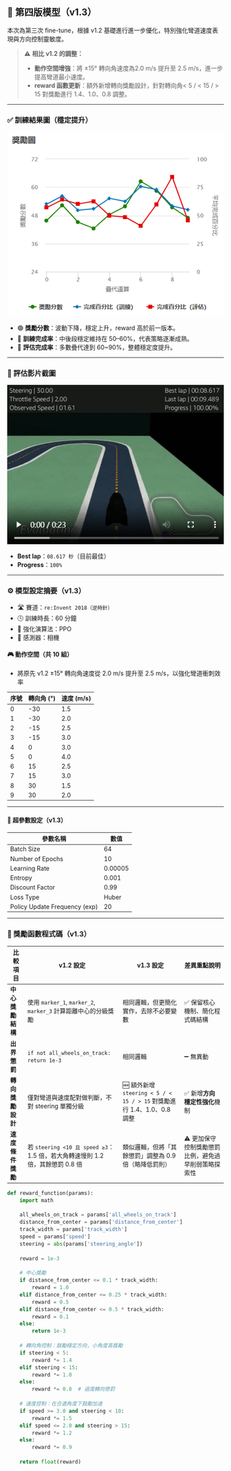 ## 🔁 第四版模型（v1.3）

本次為第三次 fine-tune，根據 v1.2 基礎進行進一步優化，特別強化彎道速度表現與方向控制靈敏度。

> ⚠️ **相比 v1.2 的調整：**
> - **動作空間增強**：將 ±15° 轉向角速度為2.0 m/s 提升至 2.5 m/s，進一步提高彎道最小速度。
> - **reward 函數更新**：額外新增轉向獎勵設計，針對轉向角< 5 / < 15 / > 15 對獎勵進行 1.4、1.0、0.8 調整。

---

### ✅ 訓練結果圖（穩定提升）

![訓練圖 v1.3](images/training_v1.3.png)

- 🟢 **獎勵分數**：波動下降，穩定上升，reward 高於前一版本。
- 🔵 **訓練完成率**：中後段穩定維持在 50–60%，代表策略逐漸成熟。
- 🔴 **評估完成率**：多數疊代達到 60~90%，整體穩定度提升。

---

### 🎥 評估影片截圖

![評估影片 v1.3](images/eval_v1.3.png)

- **Best lap**：`08.617 秒`（目前最佳）
- **Progress**：`100%`

---

### ⚙️ 模型設定摘要（v1.3）

- 🛣 賽道：`re:Invent 2018（逆時針）`
- 🕓 訓練時長：60 分鐘
- 🤖 強化演算法：PPO
- 🎥 感測器：相機

#### 🎮 動作空間（共 10 組）

- 將原先 v1.2 ±15° 轉向角速度從 2.0 m/s 提升至 2.5 m/s，以強化彎道衝刺效率

| 序號 | 轉向角 (°) | 速度 (m/s) |
|------|------------|------------|
| 0    | -30        | 1.5        |
| 1    | -30        | 2.0        |
| 2    | -15        | 2.5        |
| 3    | -15        | 3.0        |
| 4    | 0          | 3.0        |
| 5    | 0          | 4.0        |
| 6    | 15         | 2.5        |
| 7    | 15         | 3.0        |
| 8    | 30         | 1.5        |
| 9    | 30         | 2.0        |

---

#### 🔧 超參數設定（v1.3）

| 參數名稱                          | 數值      |
|----------------------------------|-----------|
| Batch Size                       | 64        |
| Number of Epochs                | 10        |
| Learning Rate                   | 0.00005   |
| Entropy                         | 0.001     |
| Discount Factor                 | 0.99      |
| Loss Type                       | Huber     |
| Policy Update Frequency (exp)  | 20        |

---

### 🧠 獎勵函數程式碼（v1.3）

| 比較項目       | v1.2 設定                                                    | v1.3 設定                                                   | 差異重點說明                      |
| ---------- | ---------------------------------------------------------- | --------------------------------------------------------- | --------------------------- |
| **中心獎勵結構** | 使用 `marker_1`, `marker_2`, `marker_3` 計算距離中心的分級獎勵          | 相同邏輯，但更簡化實作，去除不必要變數                                       | ✅ 保留核心機制、簡化程式碼結構            |
| **出界懲罰**   | `if not all_wheels_on_track: return 1e-3`                  | 相同邏輯                                                      | ➖ 無異動                       |
| **轉向獎勵設計** | 僅對彎道與速度配對做判斷，不對 steering 單獨分級                              | 🆕 額外新增 `steering < 5 / < 15 / > 15` 對獎勵進行 1.4、1.0、0.8 調整 | ✅ 新增**方向穩定性強化**機制           |
| **速度條件獎勵** | 若 `steering <10 且 speed ≥3`：1.5 倍，若大角轉速慢則 1.2 倍，其餘懲罰 0.8 倍 | 類似邏輯，但將「其餘懲罰」調整為 0.9 倍（略降低罰則）                             | ⚠️ 更加保守控制獎勵懲罰比例，避免過早削弱策略探索性 |

```python
def reward_function(params):
    import math

    all_wheels_on_track = params['all_wheels_on_track']
    distance_from_center = params['distance_from_center']
    track_width = params['track_width']
    speed = params['speed']
    steering = abs(params['steering_angle'])

    reward = 1e-3

    # 中心獎勵
    if distance_from_center <= 0.1 * track_width:
        reward = 1.0
    elif distance_from_center <= 0.25 * track_width:
        reward = 0.5
    elif distance_from_center <= 0.5 * track_width:
        reward = 0.1
    else:
        return 1e-3

    # 轉向角控制：鼓勵穩定方向，小角度高獎勵
    if steering < 5:
        reward *= 1.4
    elif steering < 15:
        reward *= 1.0
    else:
        reward *= 0.8  # 過度轉向懲罰

    # 速度控制：在合適角度下鼓勵加速
    if speed >= 3.0 and steering < 10:
        reward *= 1.5
    elif speed <= 2.0 and steering > 15:
        reward *= 1.2
    else:
        reward *= 0.9

    return float(reward)

